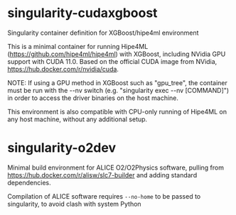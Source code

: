 # singularity-cudaxgboost
Singularity container definition for XGBoost/hipe4ml environment

This is a minimal container for running Hipe4ML (https://github.com/hipe4ml/hipe4ml) with XGBoost, including NVidia GPU support with CUDA 11.0. Based on the official CUDA image from NVidia, https://hub.docker.com/r/nvidia/cuda. 

NOTE: If using a GPU method in XGBoost such as "gpu_tree", the container must be run with the --nv switch (e.g. "singularity exec --nv [COMMAND]") in order to access the driver binaries on the host machine.

This environment is also compatible with CPU-only running of Hipe4ML on any host machine, without any additional setup.


# singularity-o2dev
Minimal build environment for ALICE O2/O2Physics software, pulling from https://hub.docker.com/r/alisw/slc7-builder and adding standard dependencies.

Compilation of ALICE software requires `--no-home` to be passed to singularity, to avoid clash with system Python
